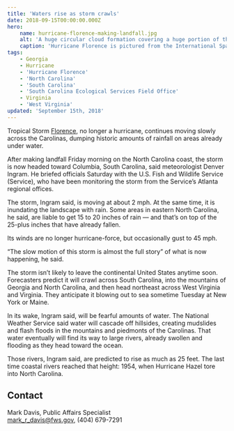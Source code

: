 ```yaml
---
title: 'Waters rise as storm crawls'
date: 2018-09-15T00:00:00.000Z
hero:
    name: hurricane-florence-making-landfall.jpg
    alt: 'A huge circular cloud formation covering a huge portion of the visible earth as seen from space.'
    caption: 'Hurricane Florence is pictured from the International Space Station as a category 1 storm as it was making landfall near Wrightsville Beach, North Carolina. Photo by NASA.'
tags:
    - Georgia
    - Hurricane
    - 'Hurricane Florence'
    - 'North Carolina'
    - 'South Carolina'
    - 'South Carolina Ecological Services Field Office'
    - Virginia
    - 'West Virginia'
updated: 'September 15th, 2018'
---
```


Tropical Storm [Florence](https://www.fws.gov/hurricane/florence), no longer a hurricane, continues moving slowly across the Carolinas, dumping historic amounts of rainfall on areas already under water.

After making landfall Friday morning on the North Carolina coast, the storm is now headed toward Columbia, South Carolina, said meteorologist Denver Ingram. He briefed officials Saturday with the U.S. Fish and Wildlife Service (Service), who have been monitoring the storm from the Service’s Atlanta regional offices.

The storm, Ingram said, is moving at about 2 mph. At the same time, it is inundating the landscape with rain. Some areas in eastern North Carolina, he said, are liable to get 15 to 20 inches of rain &mdash; and that’s on top of the 25-plus inches that have already fallen.

Its winds are no longer hurricane-force, but occasionally gust to 45 mph.

“The slow motion of this storm is almost the full story” of what is now happening, he said.

The storm isn’t likely to leave the continental United States anytime soon. Forecasters predict it will crawl across South Carolina, into the mountains of Georgia and North Carolina, and then head northeast across West Virginia and Virginia. They anticipate it blowing out to sea sometime Tuesday at New York or Maine.

In its wake, Ingram said, will be fearful amounts of water. The National Weather Service said water will cascade off hillsides, creating mudslides and flash floods in the mountains and  piedmonts of the Carolinas. That water eventually will find its way to large rivers, already swollen and flooding as they head toward the ocean.

Those rivers, Ingram said, are predicted to rise as much as 25 feet. The last time coastal rivers reached that height: 1954, when Hurricane Hazel tore into North Carolina.

## Contact

Mark Davis, Public Affairs Specialist  
[mark_r_davis@fws.gov](mailto:mark_r_davis@fws.gov), (404) 679-7291